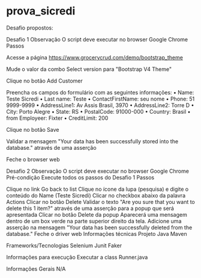 # prova_sicredi


Desafio propostos:

Desafio 1 Observação O script deve executar no browser Google Chrome Passos

Acesse a página https://www.grocerycrud.com/demo/bootstrap_theme

Mude o valor da combo Select version para "Bootstrap V4 Theme"

Clique no botão Add Customer

Preencha os campos do formulário com as seguintes informações: • Name: Teste Sicredi • Last name: Teste • ContactFirstName: seu nome • Phone: 51 9999-9999 • AddressLine1: Av Assis Brasil, 3970 • AddressLine2: Torre D • City: Porto Alegre • State: RS • PostalCode: 91000-000 • Country: Brasil • from Employeer: Fixter • CreditLimit: 200

Clique no botão Save

Validar a mensagem "Your data has been successfully stored into the database." através de uma asserção

Feche o browser web

Desafio 2 Observação O script deve executar no browser Google Chrome Pré-condição Execute todos os passos do Desafio 1 Passos

Clique no link Go back to list
Clique no ícone da lupa (pesquisa) e digite o conteúdo do Name (Teste Sicredi)
Clicar no checkbox abaixo da palavra Actions
Clicar no botão Delete
Validar o texto "Are you sure that you want to delete this 1 item?" através de uma asserção para a popup que será apresentada
Clicar no botão Delete da popup
Aparecerá uma mensagem dentro de um box verde na parte superior direito da tela. Adicione uma asserção na mensagem "Your data has been successfully deleted from the database."
Feche o driver web
Informações técnicas Projeto Java Maven

Frameworks/Tecnologias Selenium Junit Faker

Informações para execução Executar a class Runner.java

Informações Gerais N/A
